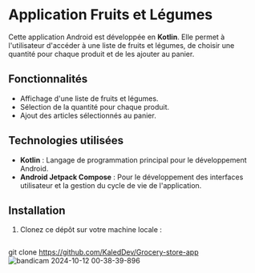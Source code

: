 # Application Fruits et Légumes

Cette application Android est développée en **Kotlin**. Elle permet à l'utilisateur d'accéder à une liste de fruits et légumes, de choisir une quantité pour chaque produit et de les ajouter au panier.

## Fonctionnalités

- Affichage d'une liste de fruits et légumes.
- Sélection de la quantité pour chaque produit.
- Ajout des articles sélectionnés au panier.

## Technologies utilisées

- **Kotlin** : Langage de programmation principal pour le développement Android.
- **Android Jetpack Compose** : Pour le développement des interfaces utilisateur et la gestion du cycle de vie de l'application.

## Installation

1. Clonez ce dépôt sur votre machine locale :
   ```bash
git clone https://github.com/KaledDev/Grocery-store-app
![bandicam 2024-10-12 00-38-39-896](https://github.com/user-attachments/assets/56e94fd2-3e2e-4108-88df-af3e12a54620)
